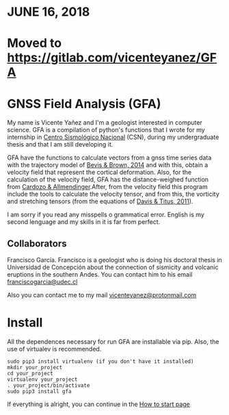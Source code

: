 # JUNE 16, 2018 
# Moved to https://gitlab.com/vicenteyanez/GFA

# GNSS Field Analysis (GFA)

My name is Vicente Yañez and I'm a geologist interested in computer science. GFA is a compilation of python's functions that I wrote for my internship in [Centro Sismológico Nacional](http://www.sismologia.cl/) (CSN), during my undergraduate thesis and that I am still developing it.

GFA have the functions to calculate vectors from a gnss time series data with the trajectory model of [Bevis & Brown, 2014](https://link.springer.com/article/10.1007/s00190-013-0685-5) and with this, obtain a velocity field that represent the cortical deformation. Also, for the calculation of the velocity field, GFA has the distance-weighed function from [Cardozo & Allmendinger](http://www.sciencedirect.com/science/article/pii/S0098300408002410).After, from the velocity field this program include the tools to calculate the velocity tensor, and from this, the vorticity and stretching tensors (from the equations of [Davis & Titus, 2011](http://www.joshuadavis.us/teaching/2013fcomps/davistitus2011.pdf)).

I am sorry if you read any misspells o grammatical error. English is my second lenguage and my skills in it is far from perfect.

## Collaborators
Francisco García. Francisco is a geologist who is doing his doctoral thesis in Universidad de Concepción about the connection of sismicity and volcanic eruptions in the southern Andes. You can contact him to his email franciscogarcia@udec.cl

Also you can contact me to my mail vicenteyanez@protonmail.com

# Install

All the dependences necessary for run GFA are installable via pip. Also, the use of virtualev is recommended.

```
sudo pip3 install virtualenv (if you don't have it installed)
mkdir your_project
cd your_project
virtualenv your_project
. your_project/bin/activate
sudo pip3 install gfa
```

If everything is alright, you can continue in the [How to start page](https://github.com/VicenteYanez/GFA/wiki/How-to-start)
